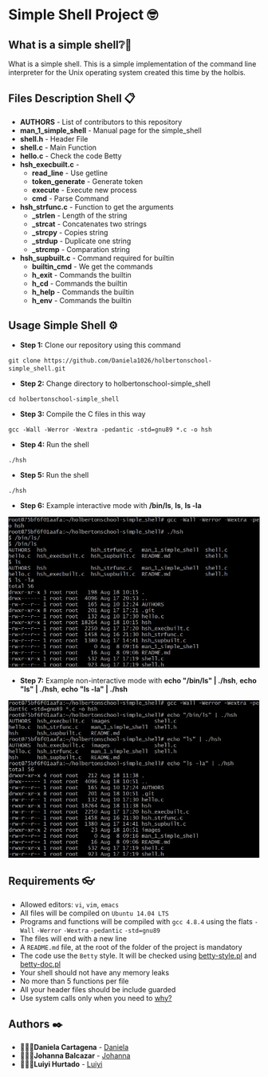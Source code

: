 # Simple Shell Project 🤓

## What is a simple shell❔📎

What is a simple shell. This is a simple implementation of the command line interpreter for the Unix operating system created this time by the holbis.

## Files Description Shell 📋

* **AUTHORS** - List of contributors to this repository
* **man_1_simple_shell** - Manual page for the simple_shell
* **shell.h** - Header File
* **shell.c** - Main Function
* **hello.c** - Check the code Betty
* **hsh_execbuilt.c** - 
    * **read_line** - Use getline
    * **token_generate** - Generate token
    * **execute** - Execute new process
    * **cmd** - Parse Command 
* **hsh_strfunc.c** - Function to get the arguments
    * **_strlen** - Length of the string
    * **_strcat** - Concatenates two strings
    * **_strcpy** - Copies string
    * **_strdup** - Duplicate one string
    * **_strcmp** - Comparation string
* **hsh_supbuilt.c** - Command required for builtin
    * **builtin_cmd** - We get the commands
    * **h_exit** - Commands the builtin
    * **h_cd** - Commands the builtin
    * **h_help** - Commands the builtin
    * **h_env** - Commands the builtin

## Usage Simple Shell ⚙️

* **Step 1:** Clone our repository using this command
```
git clone https://github.com/Daniela1026/holbertonschool-simple_shell.git
```
* **Step 2:** Change directory to holbertonschool-simple_shell
```
cd holbertonschool-simple_shell
```
* **Step 3:** Compile the C files in this way
```
gcc -Wall -Werror -Wextra -pedantic -std=gnu89 *.c -o hsh
```
* **Step 4:** Run the shell
```
./hsh
```
* **Step 5:** Run the shell
```
./hsh
```
* **Step 6:** Example interactive mode with **/bin/ls**, **ls**, **ls -la**

![Algorithm schema](./images/Interactive_Mode.jpg)

* **Step 7:** Example non-interactive mode with **echo "/bin/ls" | ./hsh**, **echo "ls" | ./hsh**, **echo "ls -la" | ./hsh**

![Algorithm schema](./images/Non_Interactive.jpg)

## Requirements 👓

* Allowed editors: `vi`, `vim`, `emacs`
* All files will be compiled on `Ubuntu 14.04 LTS`
* Programs and functions will be compiled with `gcc 4.8.4` using the flats `-Wall` `-Werror` `-Wextra` `-pedantic` `-std=gnu89`
* The files will end with a new line
* A `README.md` file, at the root of the folder of the project is mandatory
* The code use the `Betty` style. It will be checked using [betty-style.pl](https://github.com/holbertonschool/Betty/blob/master/betty-style.pl) and [betty-doc.pl](https://github.com/holbertonschool/Betty/blob/master/betty-doc.pl)
* Your shell should not have any memory leaks 
* No more than 5 functions per file
* All your header files should be include guarded
* Use system calls only when you need to [why?](https://www.quora.com/Why-are-system-calls-expensive-in-operating-systems)

## Authors ✒️

* 👩🏻‍💻**Daniela Cartagena** - [Daniela](https://github.com/Daniela1026)
* 👩🏻‍💻**Johanna Balcazar** - [Johanna](https://github.com/LiJoBaZar)
* 👨🏻‍💻**Luiyi Hurtado** - [Luiyi](https://github.com/Luiyi-F)

